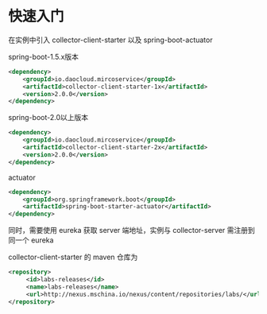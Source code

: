 # 快速入门

在实例中引入 collector-client-starter 以及 spring-boot-actuator

spring-boot-1.5.x版本

```xml
<dependency>
    <groupId>io.daocloud.mircoservice</groupId>
    <artifactId>collector-client-starter-1x</artifactId>
    <version>2.0.0</version>
</dependency>
```

spring-boot-2.0以上版本

```xml
<dependency>
    <groupId>io.daocloud.mircoservice</groupId>
    <artifactId>collector-client-starter-2x</artifactId>
    <version>2.0.0</version>
</dependency>
```

actuator

```xml
<dependency>
    <groupId>org.springframework.boot</groupId>
    <artifactId>spring-boot-starter-actuator</artifactId>
</dependency>
```

同时，需要使用 eureka 获取 server 端地址，实例与 collector-server 需注册到同一个 eureka

collector-client-starter 的 maven 仓库为

```xml
<repository>
     <id>labs-releases</id>
     <name>labs-releases</name>
     <url>http://nexus.mschina.io/nexus/content/repositories/labs/</url>
</repository>
```

